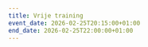 ```yaml
---
title: Vrije training
event_date: 2026-02-25T20:15:00+01:00
end_date: 2026-02-25T22:00:00+01:00
---
```

